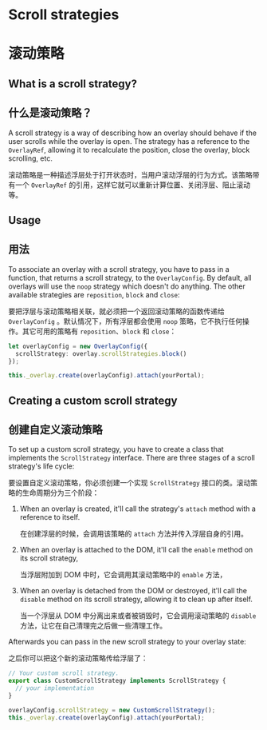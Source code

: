 # Scroll strategies

# 滚动策略

## What is a scroll strategy?

## 什么是滚动策略？

A scroll strategy is a way of describing how an overlay should behave if the user scrolls
while the overlay is open. The strategy has a reference to the `OverlayRef`, allowing it to
recalculate the position, close the overlay, block scrolling, etc.

滚动策略是一种描述浮层处于打开状态时，当用户滚动浮层的行为方式。该策略带有一个 `OverlayRef` 的引用，这样它就可以重新计算位置、关闭浮层、阻止滚动等。

## Usage

## 用法

To associate an overlay with a scroll strategy, you have to pass in a function, that returns a
scroll strategy, to the `OverlayConfig`. By default, all overlays will use the `noop` strategy which
doesn't do anything. The other available strategies are `reposition`, `block` and `close`:

要把浮层与滚动策略相关联，就必须把一个返回滚动策略的函数传递给 `OverlayConfig` 。默认情况下，所有浮层都会使用 `noop` 策略，它不执行任何操作。其它可用的策略有 `reposition`、`block` 和 `close`：

```ts
let overlayConfig = new OverlayConfig({
  scrollStrategy: overlay.scrollStrategies.block()
});

this._overlay.create(overlayConfig).attach(yourPortal);
```

## Creating a custom scroll strategy

## 创建自定义滚动策略

To set up a custom scroll strategy, you have to create a class that implements the `ScrollStrategy`
interface. There are three stages of a scroll strategy's life cycle:

要设置自定义滚动策略，你必须创建一个实现 `ScrollStrategy` 接口的类。滚动策略的生命周期分为三个阶段：

1. When an overlay is created, it'll call the strategy's `attach` method with a reference to itself.

   在创建浮层的时候，会调用该策略的 `attach` 方法并传入浮层自身的引用。

1. When an overlay is attached to the DOM, it'll call the `enable` method on its scroll strategy,

   当浮层附加到 DOM 中时，它会调用其滚动策略中的 `enable` 方法，

1. When an overlay is detached from the DOM or destroyed, it'll call the `disable` method on its
   scroll strategy, allowing it to clean up after itself.

      当一个浮层从 DOM 中分离出来或者被销毁时，它会调用滚动策略的 `disable` 方法，让它在自己清理完之后做一些清理工作。

Afterwards you can pass in the new scroll strategy to your overlay state:

之后你可以把这个新的滚动策略传给浮层了：

```ts
// Your custom scroll strategy.
export class CustomScrollStrategy implements ScrollStrategy {
  // your implementation
}

overlayConfig.scrollStrategy = new CustomScrollStrategy();
this._overlay.create(overlayConfig).attach(yourPortal);
```
